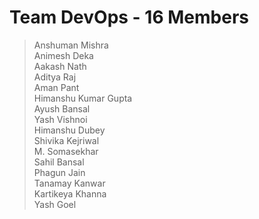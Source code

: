 # Team DevOps - 16 Members

> Anshuman Mishra\
> Animesh Deka\
> Aakash Nath\
> Aditya Raj\
> Aman Pant\
> Himanshu Kumar Gupta\
> Ayush Bansal\
> Yash Vishnoi\
> Himanshu Dubey\
> Shivika Kejriwal\
> M. Somasekhar\
> Sahil Bansal\
> Phagun Jain\
> Tanamay Kanwar\
> Kartikeya Khanna\
> Yash Goel
